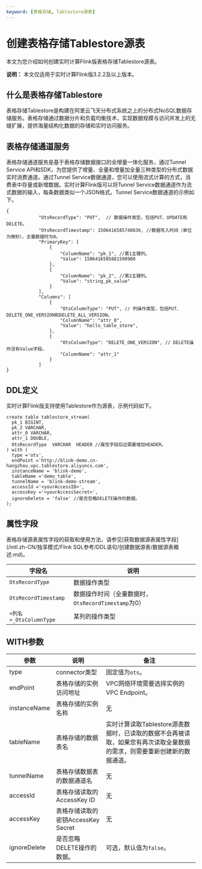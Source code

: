 ```yaml
---
keyword: [表格存储, Tablestore源表]
---
```


# 创建表格存储Tablestore源表

本文为您介绍如何创建实时计算Flink版表格存储Tablestore源表。

**说明：** 本文仅适用于实时计算Flink版3.2.2及以上版本。

## 什么是表格存储Tablestore

表格存储Tablestore是构建在阿里云飞天分布式系统之上的分布式NoSQL数据存储服务。表格存储通过数据分片和负载均衡技术，实现数据规模与访问并发上的无缝扩展，提供海量结构化数据的存储和实时访问服务。

## 表格存储通道服务

表格存储通道服务是基于表格存储数据接口的全增量一体化服务，通过Tunnel Service API和SDK，为您提供了增量、全量和增量加全量三种类型的分布式数据实时消费通道。通过Tunnel Service数据通道，您可以使用流式计算的方式，消费表中存量或新增数据。实时计算Flink版可以将Tunnel Service数据通道作为流式数据的输入，每条数据类似一个JSON格式。Tunnel Service数据通道的示例如下。

```
{
            "OtsRecordType": "PUT",  // 数据操作类型，包括PUT、UPDATE和DELETE。
            "OtsRecordTimestamp": 1506416585740836, //数据写入时间（单位为微秒），全量数据时为0。
            "PrimaryKey": [
                {
                    "ColumnName": "pk_1", //第1主键列。
                    "Value": 1506416585881590900
                },
                {
                    "ColumnName": "pk_2", //第2主键列。
                    "Value": "string_pk_value"
                }
            ],
            "Columns": [
                {
                    "OtsColumnType": "PUT", // 列操作类型，包括PUT、DELETE_ONE_VERSION和DELETE_ALL_VERSION。
                    "ColumnName": "attr_0",
                    "Value": "hello_table_store",
                },
                {
                    "OtsColumnType": "DELETE_ONE_VERSION", // DELETE操作没有Value字段。
                    "ColumnName": "attr_1"
                }
            ]
}
```

## DDL定义

实时计算Flink版支持使用Tablestore作为源表，示例代码如下。

```
create table tablestore_stream(
  pk_1 BIGINT,
  pk_2 VARCHAR,
  attr_0 VARCHAR,
  attr_1 DOUBLE,
  OtsRecordType  VARCHAR  HEADER //属性字段后边需要增加HEADER。
) with (
  type ='ots',
  endPoint ='http://blink-demo.cn-hangzhou.vpc.tablestore.aliyuncs.com',
  instanceName = 'blink-demo',
  tableName ='demo_table',
  tunnelName = 'blink-demo-stream',
  accessId ='<yourAccessID>',
  accessKey ='<yourAccessSecret>',
  ignoreDelete = 'false' //是否忽略DELETE操作的数据。
);        
```

## 属性字段

表格存储源表属性字段的获取和使用方法，请参见[获取数据源表属性字段](/intl.zh-CN/独享模式/Flink SQL参考/DDL语句/创建数据源表/数据源表概述.md)。

|字段名|说明|
|---|--|
|`OtsRecordType`|数据操作类型|
|`OtsRecordTimestamp`|数据操作时间（全量数据时，`OtsRecordTimestamp`为0）|
|`<列名>_OtsColumnType`|某列的操作类型|

## WITH参数

|参数|说明|备注|
|--|--|--|
|type|connector类型|固定值为`ots`。|
|endPoint|表格存储的实例访问地址|VPC网络环境需要选择实例的VPC Endpoint。|
|instanceName|表格存储的实例名称|无|
|tableName|表格存储的数据表名|实时计算读取Tablestore源表数据时，已读取的数据不会再被读取，如果您有再次读取全量数据的需求，则需要重新创建新的数据通道。|
|tunnelName|表格存储数据表的数据通道名|无|
|accessId|表格存储读取的AccessKey ID|无|
|accessKey|表格存储读取的密钥AccessKey Secret|无|
|ignoreDelete|是否忽略DELETE操作的数据。|可选，默认值为`false`。|

